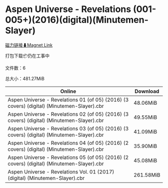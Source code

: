 # Aspen Universe - Revelations (001-005+)(2016)(digital)(Minutemen-Slayer)

[磁力链接⬇Magnet Link](magnet:?xt=urn:btih:59a6c7a7db7c44dddfbd18f0d3d04e4bcb804740&dn=Aspen%20Universe%20-%20Revelations%20%28001-005%2B%29%282016%29%28digital%29%28Minutemen-Slayer%29)

打包下载📦仍在工事中

文件数：6

总大小：481.27MiB

Online | Download
--- | ---
Aspen Universe - Revelations 01 (of 05) (2016) (3 covers) (digital) (Minutemen-Slayer).cbr | 48.06MiB
Aspen Universe - Revelations 02 (of 05) (2016) (3 covers) (digital) (Minutemen-Slayer).cbr | 49.55MiB
Aspen Universe - Revelations 03 (of 05) (2016) (3 covers) (digital) (Minutemen-Slayer).cbr | 41.09MiB
Aspen Universe - Revelations 04 (of 05) (2016) (2 covers) (digital) (Minutemen-Slayer).cbr | 35.90MiB
Aspen Universe - Revelations 05 (of 05) (2016) (2 covers) (digital) (Minutemen-Slayer).cbr | 45.08MiB
Aspen Universe - Revelations Vol. 01 (2017) (digital) (Minutemen-Slayer).cbr | 261.58MiB